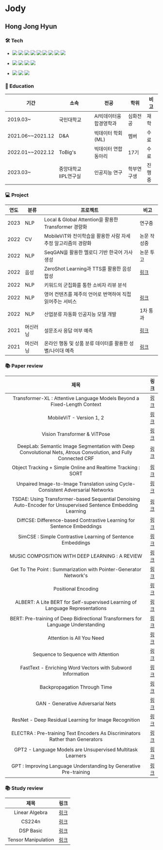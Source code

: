 # Jody

## Hong Jong Hyun

### 🛠 Tech
- <img src="https://img.shields.io/badge/Python-111111?style=flat&logo=Python&logoColor=white"/> <img src="https://img.shields.io/badge/Pytorch-EE4C2C?style=flat&logo=Pytorch&logoColor=white"/> <img src="https://img.shields.io/badge/SQL-4479A1?style=flat&logo=MySQL&logoColor=white"/> <img src="https://img.shields.io/badge/JavaScript-F7DF1E?style=flat&logo=JavaScript&logoColor=white"/> <img src="https://img.shields.io/badge/Git-F05032?style=flat&logo=Git&logoColor=white"/> <img src="https://img.shields.io/badge/Tableau-E97627?style=flat&logo=Tableau&logoColor=white"/> <img src="https://img.shields.io/badge/Docker-2496ED?style=flat&logo=Docker&logoColor=white"/> <img src="https://img.shields.io/badge/Conda-44A833?style=flat&logo=Anaconda&logoColor=white"/> <img src="https://img.shields.io/badge/Excel-217346?style=flat&logo=MicrosoftExcel&logoColor=white"/>
- <img src="https://img.shields.io/badge/Github-181717?style=flat&logo=Github&logoColor=white"/> <img src="https://img.shields.io/badge/Teams-6264A7?style=flat&logo=MicrosoftTeams&logoColor=white"/> <img src="https://img.shields.io/badge/Slack-4A154B?style=flat&logo=Slack&logoColor=white"/> <img src="https://img.shields.io/badge/Notion-000000?style=flat&logo=Notion&logoColor=white"/>

- <img src="https://img.shields.io/badge/Window-0078D6?style=flat&logo=Windows&logoColor=white"/> <img src="https://img.shields.io/badge/Mac-000000?style=flat&logo=Macos&logoColor=white"/> <img src="https://img.shields.io/badge/Linux-FCC624?style=flat&logo=Linux&logoColor=white"/>




### 📝 Education
|기간|소속|전공|학위|비고|
|-|-|-|-|-|
|2019.03~|국민대학교|AI빅데이터융합경영학과|심화전공|재학|
|2021.06~~2021.12|D&A|빅데이터 학회(ML)|멤버|수료|
|2022.01~~2022.12|ToBig's|빅데이터 연합동아리|17기|수료|
|2023.03~|중앙대학교 IIPL연구실|인공지능 연구|학부연구생|진행중|





### 💻 Project
|연도|분류|프로젝트|비고|
|-|-|-|-|
|2023|NLP|Local & Global Attention을 활용한 Transformer 경량화|연구중|
|2022|CV|MobileViT와 전이학습을 활용한 사람 자세 추정 알고리즘의 경량화|논문 작성중|
|2022|NLP|SeqGAN을 활용한 멜로디 기반 한국어 가사 생성|논문 투고|
|2022|음성|ZeroShot Learning과 TTS를 활용한 음성 합성|[링크](https://github.com/jody1188/ZtarGAN-VC)|
|2022|NLP|키워드의 군집화를 통한 소비자 리뷰 분석||
|2022|NLP|영어 컨텐츠를 제주의 언어로 번역하여 직접 읽어주는 서비스|[링크](https://github.com/jody1188/jeju-blues)|
|2022|NLP|산업분류 자동화 인공지능 모델 개발|1차 통과|
|2021|머신러닝|설문조사 응답 여부 예측|[링크](https://github.com/jody1188/KML)|
|2021|머신러닝|온라인 행동 및 상품 분류 데이터를 활용한 성별/나이대 예측|[링크](https://github.com/jody1188/L.Point)|



### 📚 Paper review


| 제목 | 링크 | 
| :------: | :------: |
|Transformer-XL : Attentive Language Models Beyond a Fixed-Length Context|[링크](https://velog.io/@jody1188/Transformer-XL-Attentive-Language-Models-Beyond-a-Fixed-Length-Context)|
|MobileViT - Version 1, 2|[링크](https://velog.io/@jody1188/MobileViT-Version-1-2)|
|Vision Transformer & ViTPose|[링크](https://velog.io/@jody1188/Vision-Transformer-VITPose)|
|DeepLab: Semantic Image Segmentation with Deep Convolutional Nets, Atrous Convolution, and Fully Connected CRF|[링크](https://velog.io/@jody1188/DeepLab-Semantic-Image-Segmentation-with-Deep-Convolutional-Nets-Atrous-Convolution-and-Fully-Connected-CRF)|
|Object Tracking + Simple Online and Realtime Tracking : SORT|[링크](https://velog.io/@jody1188/Object-Tracking-Simple-Online-and-Realtime-Tracking-SORT)|
|Unpaired Image-to-Image Translation using Cycle-Consistent Adversarial Networks|[링크](https://velog.io/@jody1188/Unpaired-Image-to-Image-Translation-using-Cycle-Consistent-Adversarial-Networks)|
|TSDAE: Using Transformer-based Sequential Denoising Auto-Encoder for Unsupervised Sentence Embedding Learning|[링크](https://velog.io/@jody1188/TSDAE-Using-Transformer-based-Sequential-Denoising-Auto-Encoder-for-Unsupervised-Sentence-Embedding-Learning)|
|DiffCSE: Difference-based Contrastive Learning for Sentence Embeddings|[링크](https://velog.io/@jody1188/DiffCSE-Difference-based-Contrastive-Learning-for-SentenceEmbeddings)|
|SimCSE : Simple Contrastive Learning of Sentence Embeddings|[링크](https://velog.io/@jody1188/SimCSE-Simple-Contrastive-Learning-of-Sentence-Embeddings)|
|MUSIC COMPOSITION WITH DEEP LEARNING : A REVIEW|[링크](https://velog.io/@jody1188/MUSIC-COMPOSITION-WITH-DEEP-LEARNING)|
|Get To The Point : Summarization with Pointer-Generator Network's|[링크](https://velog.io/@jody1188/Get-To-The-Point-Summarization-with-Pointer-Generator-Networks)|
|Positional Encoding|[링크](https://velog.io/@jody1188/Positional-Encoding)|
|ALBERT: A Lite BERT for Self-supervised Learning of Language Representations|[링크](https://velog.io/@jody1188/ALBERT-A-Lite-BERT-for-Self-supervised-Learning-of-Language-Representations-6nvuc1sp)|
|BERT: Pre-training of Deep Bidirectional Transformers for Language Understanding|[링크](https://velog.io/@jody1188/Transformer)|
|Attention is All You Need|[링크](https://velog.io/@jody1188/BERT-Pre-training-of-Deep-Bidirectional-Transformers-for-Language-Understanding)|
|Sequence to Sequence with Attention|[링크](https://velog.io/@jody1188/Sequence-to-Sequence-with-Attention)|
|FastText - Enriching Word Vectors with Subword Information|[링크](https://velog.io/@jody1188/FastText-Enriching-Word-Vectors-with-Subword-Information)|
|Backpropagation Through Time|[링크](https://velog.io/@jody1188/BPTT)|
|GAN - Generative Adversarial Nets|[링크](https://velog.io/@jody1188/GAN-Generative-Adversarial-Nets)|
|ResNet - Deep Residual Learning for Image Recognition|[링크](https://velog.io/@jody1188/ResNet-Deep-Residual-Learning-for-Image-Recognition)|
|ELECTRA : Pre-training Text Encoders As Discriminators Rather than Generators|[링크](https://velog.io/@jody1188/ELECTRA-Pre-training-Text-Encoders-As-Discriminators-Rather-than-Generators)|
|GPT2 - Language Models are Unsupervised Multitask Learners|[링크](https://velog.io/@jody1188/GPT2-Language-Models-are-Unsupervised-Multitask-Learners)|
|GPT : Improving Language Understanding by Generative Pre-training|[링크](https://velog.io/@jody1188/GPT)|


### 📚 Study review
| 제목 | 링크 | 
| :------: | :------: |
|Linear Algebra|[링크](https://velog.io/@jody1188/series/Linear-Algebra)|
|CS224n|[링크](https://velog.io/@jody1188/series/CS224N)|
|DSP Basic|[링크](https://velog.io/@jody1188/1.-DSP-Basic)|
|Tensor Manipulation|[링크](https://velog.io/@jody1188/Tensor-Manipulation)|

